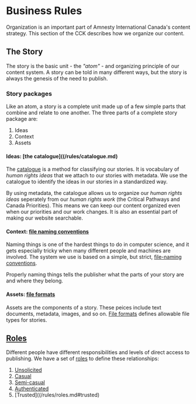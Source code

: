 Business Rules 
==================================================

Organization is an important part of Amnesty International Canada's content strategy. This section of the CCK describes how we organize our content.

## The Story

The story is the basic unit - the _"atom"_ - and organizing principle of our content system. A story can be told in many different ways, but the story is always the genesis of the need to publish. 

### Story packages

Like an atom, a story is a complete unit made up of a few simple parts that combine and relate to one another. The three parts of a complete story package are:

1. Ideas
1. Context
1. Assets

#### Ideas: [the catalogue]((/rules/catalogue.md)

The [catalogue](/rules/catalogue.md) is a method for classifying our stories. It is vocabulary of _human rights ideas_ that we attach to our stories with metadata. We use the catalogue to identify the ideas in our stories in a standardized way.

By using metadata, the catalogue allows us to organize our _human rights ideas_ seperately from our _human rights work_ (the Critical Pathways and Canada Priorities). This means we can keep our content organized even when our priorities and our work changes. It is also an essential part of making our website searchable.

#### Context: [file naming conventions](/rules/file-names.md)

Naming things is one of the hardest things to do in computer science, and it gets especially tricky when many different people and machines are involved. The system we use is based on a simple, but strict, [file-naming conventions](/rules/file-names.md).

Properly naming things tells the publisher what the parts of your story are and where they belong.

#### Assets: [file formats](/rules/formats)

Assets are the components of a story. These peices include text documents, metadata, images, and so on. [File formats](/rules/formats) defines allowable file types for stories. 

## [Roles](/rules/roles.md)

Different people have different responsibilities and levels of direct access to publishing. We have a set of [roles](/rules/roles.md) to define these relationships:

1. [Unsolicited](/rules/roles.md#unsolicited)
2. [Casual](/rules/roles.md#casual-via-email)
3. [Semi-casual](/rules/roles.md#semi-casual---offline-via-dropbox)
4. [Authenticated](/rules/roles.md#authenticated)
5. [Trusted]((/rules/roles.md#trusted)
